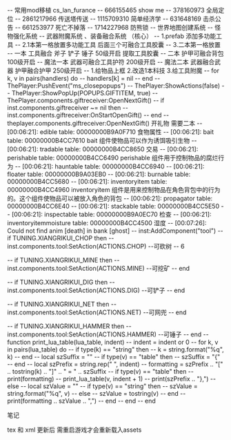 -- 常用mod移植
cs_lan_furance
-- 666155465 show me
-- 378160973 全局定位
-- 2861217966 传送塔传送
-- 1115709310 简单经济学
-- 631648169 击杀公告
-- 661253977 死亡不掉落
-- 1714227968 防熊锁
-- 世界地图创建系统
-- 怪物强化系统
-- 武器附魔系统 、装备融合系统 （核心）
-- 1.prefab 添加多功能工具
-- 2.1本第一格放置多功能工具 后面三个可融合工具胶囊
-- 3.二本第一格放置
-- 一本 工具融合 斧子 铲子 锤子 50级开启 提取工具胶囊 
-- 二本 护甲可融合背包 100级开启 
-- 魔法一本 武器可融合工具护符 200级开启
-- 魔法二本 武器融合武器 护甲融合护甲 250级开启
-- 1.给物品上框 2.改造1本科技 3.给工具附魔
-- for k, v in pairs(handlers) do
--   handlers[k] = nil
-- end
-- ThePlayer:PushEvent("ms_closepopups")
-- ThePlayer:ShowActions(false)
-- ThePlayer:ShowPopUp(POPUPS.GIFTITEM, true)
-- ThePlayer.components.giftreceiver:OpenNextGift()
-- if inst.components.giftreceiver ~= nil then
--     inst.components.giftreceiver:OnStartOpenGift()
-- end
-- theplayer.components.giftreceiver:OpenNextGift() 开礼物 需要二本
-- [00:06:21]: edible	table: 00000000B9A0F710	 食物属性
-- [00:06:21]: bait	table: 00000000B4CC7610	bait 组件使物品可以作为诱饵吸引生物
-- [00:06:21]: tradable	table: 00000000B4CC8650	交易
-- [00:06:21]: perishable	table: 00000000B4CC6490	perishable 组件用于控制物品的腐烂行为
-- [00:06:21]: hauntable	table: 00000000B4CC6940
-- [00:06:21]: floater	table: 00000000B9A03EB0
-- [00:06:21]: burnable	table: 00000000B4CC5680
-- [00:06:21]: inventoryitem	table: 00000000B4CC4960	inventoryitem 组件是用来控制物品在角色背包中的行为的。这个组件使物品可以被放入角色的背包
-- [00:06:21]: propagator	table: 00000000B4CC6E40
-- [00:06:21]: stackable	table: 00000000B4CC5E50
-- [00:06:21]: inspectable	table: 00000000B9A0EC70	检查
-- [00:06:21]: inventoryitemmoisture	table: 00000000B4CC4500	湿度
-- [00:07:26]: Could not find anim [death] in bank [ghost]
-- inst:AddComponent("tool")
-- 	if TUNING.XIANGRIKUI_CHOP then
-- 	inst.components.tool:SetAction(ACTIONS.CHOP) --可砍树
-- 	6

-- 	if TUNING.XIANGRIKUI_MINE then
-- 	inst.components.tool:SetAction(ACTIONS.MINE) --可挖矿
-- 	end

-- 	if TUNING.XIANGRIKUI_DIG then
-- 	inst.components.tool:SetAction(ACTIONS.DIG) --可铲子
-- 	end

-- 	if TUNING.XIANGRIKUI_NET then
-- 	inst.components.tool:SetAction(ACTIONS.NET) --可网兜
-- 	end

-- 	if TUNING.XIANGRIKUI_HAMMER then
-- 	inst.components.tool:SetAction(ACTIONS.HAMMER) --可锤子
-- 	end
-- function print_lua_table(lua_table, indent)
--     indent = indent or 0
--     for k, v in pairs(lua_table) do
--         if type(k) == "string" then
--             k = string.format("%q", k)
--         end
--         local szSuffix = ""
--         if type(v) == "table" then
--             szSuffix = "{"
--         end
--         local szPrefix = string.rep("	", indent)
--         formatting = szPrefix .. "[" .. tostring(k) .. "]" .. " = " .. szSuffix
--         if type(v) == "table" then
--             print(formatting)
--             print_lua_table(v, indent + 1)
--             print(szPrefix .. "},")
--         else
--             local szValue = ""
--             if type(v) == "string" then
--                 szValue = string.format("%q", v)
--             else
--                 szValue = tostring(v)
--             end
--             print(formatting .. szValue .. ",")
--         end
--     end
-- end


笔记

tex 和 xml 更新后 需重启游戏才会重新载入assets
